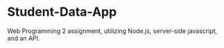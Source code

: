 # Student-Data-App
Web Programming 2 assignment, utilizing Node.js, server-side javascript, and an API.
